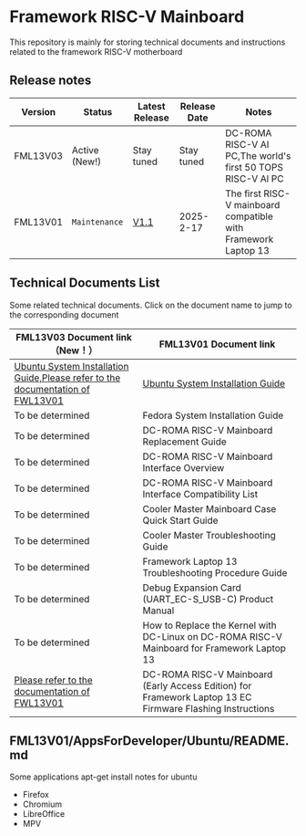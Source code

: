 # Framework RISC-V Mainboard 
This repository is mainly for storing technical documents and instructions related to the framework RISC-V motherboard

## Release notes
|     Version         |   Status      |  Latest Release      |   Release Date  |  Notes |
|---------------|---------------------------|---------------------------|----------------|----------------|
| FML13V03  | Active (New!)          |  Stay tuned    |  Stay tuned   |     DC-ROMA RISC-V AI PC,The world's first 50 TOPS RISC-V Al PC        |
| FML13V01      | `Maintenance`             |  [V1.1](https://github.com/DC-DeepComputing/fml13v01/releases/tag/V1.1)    |  2025-2-17    |  The first RISC-V mainboard compatible with Framework Laptop 13           |




## Technical Documents List
Some related technical documents. Click on the document name to jump to the corresponding document
  
| FML13V03 Document link（New！）   | FML13V01 Document link    |             
|--------------------------------------------|--------------------------------------------|
|[Ubuntu System Installation Guide,Please refer to the documentation of FWL13V01](DeepComputing/Framework/blob/main/FML13V01/Ubuntu%2024.04%20Installation%20on%20the%20DC-ROMA%20RISC-V%20Mainboard.pdf)       | [Ubuntu System Installation Guide](https://github.com/DC-DeepComputing/Framework/blob/main/FML13V01/Ubuntu%2024.04%20Installation%20on%20the%20DC-ROMA%20RISC-V%20Mainboard.pdf)           |         
|  To be determined        |Fedora System Installation Guide                  |      
| To be determined   |DC-ROMA RISC-V Mainboard Replacement Guide                     |       
| To be determined   | DC-ROMA RISC-V Mainboard Interface Overview                 |     
| To be determined   |DC-ROMA RISC-V Mainboard Interface Compatibility List               |      
| To be determined   |Cooler Master Mainboard Case Quick Start Guide           |      
| To be determined   |Cooler Master Troubleshooting Guide              |      
|  To be determined   |Framework Laptop 13 Troubleshooting Procedure Guide             |     
|  To be determined   |Debug Expansion Card (UART_EC-S_USB-C) Product Manual              |     
| To be determined   |How to Replace the Kernel with DC-Linux on DC-ROMA RISC-V Mainboard for Framework Laptop 13              |      
| [Please refer to the documentation of FWL13V01](DeepComputing/Framework/blob/main/FML13V01/Ubuntu%2024.04%20Installation%20on%20the%20DC-ROMA%20RISC-V%20Mainboard.pdf)   |DC-ROMA RISC-V Mainboard (Early Access Edition) for Framework Laptop 13 EC Firmware Flashing Instructions             |     



## FML13V01/AppsForDeveloper/Ubuntu/README.md
Some applications apt-get install notes for ubuntu
- Firefox
- Chromium
- LibreOffice
- MPV

